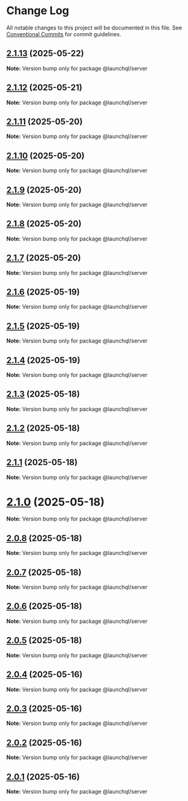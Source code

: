 # Change Log

All notable changes to this project will be documented in this file.
See [Conventional Commits](https://conventionalcommits.org) for commit guidelines.

## [2.1.13](https://github.com/launchql/launchql/compare/@launchql/server@2.1.12...@launchql/server@2.1.13) (2025-05-22)

**Note:** Version bump only for package @launchql/server





## [2.1.12](https://github.com/launchql/launchql/compare/@launchql/server@2.1.11...@launchql/server@2.1.12) (2025-05-21)

**Note:** Version bump only for package @launchql/server





## [2.1.11](https://github.com/launchql/launchql/compare/@launchql/server@2.1.10...@launchql/server@2.1.11) (2025-05-20)

**Note:** Version bump only for package @launchql/server





## [2.1.10](https://github.com/launchql/launchql/compare/@launchql/server@2.1.9...@launchql/server@2.1.10) (2025-05-20)

**Note:** Version bump only for package @launchql/server





## [2.1.9](https://github.com/launchql/launchql/compare/@launchql/server@2.1.8...@launchql/server@2.1.9) (2025-05-20)

**Note:** Version bump only for package @launchql/server





## [2.1.8](https://github.com/launchql/launchql/compare/@launchql/server@2.1.7...@launchql/server@2.1.8) (2025-05-20)

**Note:** Version bump only for package @launchql/server





## [2.1.7](https://github.com/launchql/launchql/compare/@launchql/server@2.1.6...@launchql/server@2.1.7) (2025-05-20)

**Note:** Version bump only for package @launchql/server





## [2.1.6](https://github.com/launchql/launchql/compare/@launchql/server@2.1.5...@launchql/server@2.1.6) (2025-05-19)

**Note:** Version bump only for package @launchql/server





## [2.1.5](https://github.com/launchql/launchql/compare/@launchql/server@2.1.4...@launchql/server@2.1.5) (2025-05-19)

**Note:** Version bump only for package @launchql/server





## [2.1.4](https://github.com/launchql/launchql/compare/@launchql/server@2.1.3...@launchql/server@2.1.4) (2025-05-19)

**Note:** Version bump only for package @launchql/server





## [2.1.3](https://github.com/launchql/launchql/compare/@launchql/server@2.1.2...@launchql/server@2.1.3) (2025-05-18)

**Note:** Version bump only for package @launchql/server





## [2.1.2](https://github.com/launchql/launchql/compare/@launchql/server@2.1.1...@launchql/server@2.1.2) (2025-05-18)

**Note:** Version bump only for package @launchql/server





## [2.1.1](https://github.com/launchql/launchql/compare/@launchql/server@2.1.0...@launchql/server@2.1.1) (2025-05-18)

**Note:** Version bump only for package @launchql/server





# [2.1.0](https://github.com/launchql/launchql/compare/@launchql/server@2.0.8...@launchql/server@2.1.0) (2025-05-18)

**Note:** Version bump only for package @launchql/server





## [2.0.8](https://github.com/launchql/launchql/compare/@launchql/server@2.0.7...@launchql/server@2.0.8) (2025-05-18)

**Note:** Version bump only for package @launchql/server





## [2.0.7](https://github.com/launchql/launchql/compare/@launchql/server@2.0.6...@launchql/server@2.0.7) (2025-05-18)

**Note:** Version bump only for package @launchql/server





## [2.0.6](https://github.com/launchql/launchql/compare/@launchql/server@2.0.5...@launchql/server@2.0.6) (2025-05-18)

**Note:** Version bump only for package @launchql/server





## [2.0.5](https://github.com/launchql/launchql/compare/@launchql/server@2.0.4...@launchql/server@2.0.5) (2025-05-18)

**Note:** Version bump only for package @launchql/server





## [2.0.4](https://github.com/launchql/launchql/compare/@launchql/server@2.0.3...@launchql/server@2.0.4) (2025-05-16)

**Note:** Version bump only for package @launchql/server





## [2.0.3](https://github.com/launchql/launchql/compare/@launchql/server@2.0.2...@launchql/server@2.0.3) (2025-05-16)

**Note:** Version bump only for package @launchql/server





## [2.0.2](https://github.com/launchql/launchql/compare/@launchql/server@2.0.1...@launchql/server@2.0.2) (2025-05-16)

**Note:** Version bump only for package @launchql/server





## [2.0.1](https://github.com/launchql/launchql/compare/@launchql/server@1.1.3...@launchql/server@2.0.1) (2025-05-16)

**Note:** Version bump only for package @launchql/server
